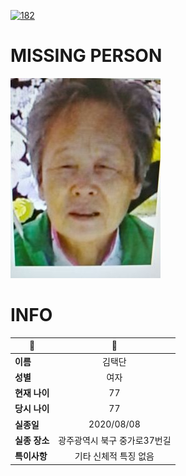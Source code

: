 [![182](https://img.shields.io/badge/%EC%8B%A4%EC%A2%85%EC%8B%A0%EA%B3%A0%EB%8A%94%20%EA%B5%AD%EB%B2%88%EC%97%86%EC%9D%B4-182-blue)](http://safe182.go.kr/index.do)

# MISSING PERSON

<img src="./missing_person.jpg">

# INFO

|🔑|💎|
|--|:--:|
|**이름**|김택단|
|**성별**|여자|
|**현재 나이**|77|
|**당시 나이**|77|
|**실종일**|2020/08/08|
|**실종 장소**|광주광역시 북구 중가로37번길 |
|**특이사항**|기타 신체적 특징 없음|
